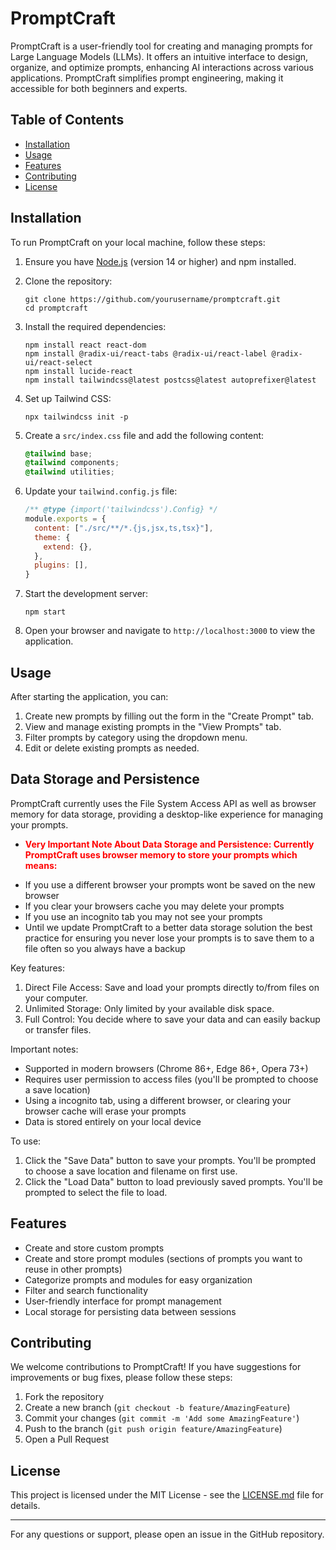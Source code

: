 # PromptCraft

PromptCraft is a user-friendly tool for creating and managing prompts for Large Language Models (LLMs). It offers an intuitive interface to design, organize, and optimize prompts, enhancing AI interactions across various applications. PromptCraft simplifies prompt engineering, making it accessible for both beginners and experts.

## Table of Contents

- [Installation](#installation)
- [Usage](#usage)
- [Features](#features)
- [Contributing](#contributing)
- [License](#license)

## Installation

To run PromptCraft on your local machine, follow these steps:

1. Ensure you have [Node.js](https://nodejs.org/) (version 14 or higher) and npm installed.

2. Clone the repository:
   ```
   git clone https://github.com/yourusername/promptcraft.git
   cd promptcraft
   ```

3. Install the required dependencies:
   ```
   npm install react react-dom
   npm install @radix-ui/react-tabs @radix-ui/react-label @radix-ui/react-select
   npm install lucide-react
   npm install tailwindcss@latest postcss@latest autoprefixer@latest
   ```

4. Set up Tailwind CSS:
   ```
   npx tailwindcss init -p
   ```

5. Create a `src/index.css` file and add the following content:
   ```css
   @tailwind base;
   @tailwind components;
   @tailwind utilities;
   ```

6. Update your `tailwind.config.js` file:
   ```javascript
   /** @type {import('tailwindcss').Config} */
   module.exports = {
     content: ["./src/**/*.{js,jsx,ts,tsx}"],
     theme: {
       extend: {},
     },
     plugins: [],
   }
   ```

7. Start the development server:
   ```
   npm start
   ```

8. Open your browser and navigate to `http://localhost:3000` to view the application.

## Usage

After starting the application, you can:

1. Create new prompts by filling out the form in the "Create Prompt" tab.
2. View and manage existing prompts in the "View Prompts" tab.
3. Filter prompts by category using the dropdown menu.
4. Edit or delete existing prompts as needed.

## Data Storage and Persistence

PromptCraft currently uses the File System Access API as well as browser memory for data storage, providing a desktop-like experience for managing your prompts.
* <span style="color: red; font-weight: bold;">Very Important Note About Data Storage and Persistence: Currently PromptCraft uses browser memory to store your prompts which means:</span>
- If you use a different browser your prompts wont be saved on the new browser 
- If you clear your browsers cache you may delete your prompts
- If you use an incognito tab you may not see your prompts
- Until we update PromptCraft to a better data storage solution the best practice for ensuring you never lose your prompts is to save them to a file often so you always have a backup

Key features:
1. Direct File Access: Save and load your prompts directly to/from files on your computer.
2. Unlimited Storage: Only limited by your available disk space.
3. Full Control: You decide where to save your data and can easily backup or transfer files.

Important notes:
- Supported in modern browsers (Chrome 86+, Edge 86+, Opera 73+)
- Requires user permission to access files (you'll be prompted to choose a save location)
- Using a incognito tab, using a different browser, or clearing your browser cache will erase your prompts 
- Data is stored entirely on your local device

To use:
1. Click the "Save Data" button to save your prompts. You'll be prompted to choose a save location and filename on first use.
2. Click the "Load Data" button to load previously saved prompts. You'll be prompted to select the file to load.

## Features

- Create and store custom prompts
- Create and store prompt modules (sections of prompts you want to reuse in other prompts)
- Categorize prompts and modules for easy organization
- Filter and search functionality
- User-friendly interface for prompt management
- Local storage for persisting data between sessions

## Contributing

We welcome contributions to PromptCraft! If you have suggestions for improvements or bug fixes, please follow these steps:

1. Fork the repository
2. Create a new branch (`git checkout -b feature/AmazingFeature`)
3. Commit your changes (`git commit -m 'Add some AmazingFeature'`)
4. Push to the branch (`git push origin feature/AmazingFeature`)
5. Open a Pull Request

## License

This project is licensed under the MIT License - see the [LICENSE.md](LICENSE.md) file for details.

---

For any questions or support, please open an issue in the GitHub repository.